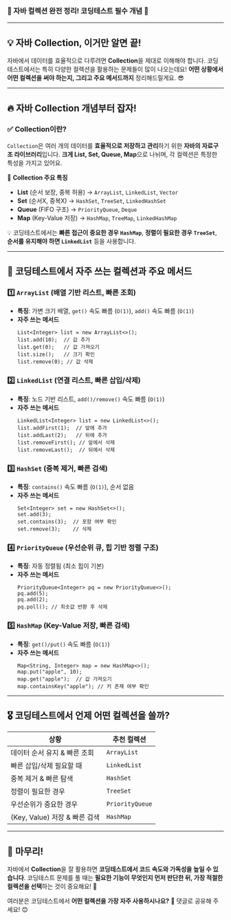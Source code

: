 <h3 id="📌-자바-컬렉션-완전-정리-코딩테스트-필수-개념-🚀">📌 자바 컬렉션 완전 정리! 코딩테스트 필수 개념 🚀</h3>
<hr />
<h2 id="💡-자바-collection-이거만-알면-끝">💡 자바 Collection, 이거만 알면 끝!</h2>
<p>자바에서 데이터를 효율적으로 다루려면 <strong>Collection</strong>을 제대로 이해해야 합니다. 코딩테스트에서는 특히 다양한 컬렉션을 활용하는 문제들이 많이 나오는데요! <strong>어떤 상황에서 어떤 컬렉션을 써야 하는지, 그리고 주요 메서드까지</strong> 정리해드릴게요. 😎</p>
<hr />
<h2 id="🔥-자바-collection-개념부터-잡자">🔥 자바 Collection 개념부터 잡자!</h2>
<h3 id="✅-collection이란">✅ Collection이란?</h3>
<p><code>Collection</code>은 여러 개의 데이터를 <strong>효율적으로 저장하고 관리</strong>하기 위한 <strong>자바의 자료구조 라이브러리</strong>입니다. <strong>크게 List, Set, Queue, Map</strong>으로 나뉘며, 각 컬렉션은 특정한 특성을 가지고 있어요.</p>
<p>📌 <strong>Collection 주요 특징</strong></p>
<ul>
<li><strong>List</strong> (순서 보장, 중복 허용) → <code>ArrayList</code>, <code>LinkedList</code>, <code>Vector</code></li>
<li><strong>Set</strong> (순서X, 중복X) → <code>HashSet</code>, <code>TreeSet</code>, <code>LinkedHashSet</code></li>
<li><strong>Queue</strong> (FIFO 구조) → <code>PriorityQueue</code>, <code>Deque</code></li>
<li><strong>Map</strong> (Key-Value 저장) → <code>HashMap</code>, <code>TreeMap</code>, <code>LinkedHashMap</code></li>
</ul>
<p>💡 코딩테스트에서는 <strong>빠른 접근이 중요한 경우 <code>HashMap</code></strong>, <strong>정렬이 필요한 경우 <code>TreeSet</code></strong>, <strong>순서를 유지해야 하면 <code>LinkedList</code></strong> 등을 사용합니다.</p>
<hr />
<h2 id="🎯-코딩테스트에서-자주-쓰는-컬렉션과-주요-메서드">🎯 코딩테스트에서 자주 쓰는 컬렉션과 주요 메서드</h2>
<h3 id="1️⃣-arraylist-배열-기반-리스트-빠른-조회">1️⃣ <code>ArrayList</code> (배열 기반 리스트, <strong>빠른 조회</strong>)</h3>
<ul>
<li><strong>특징</strong>: 가변 크기 배열, <code>get()</code> 속도 빠름 (<code>O(1)</code>), <code>add()</code> 속도 빠름 (<code>O(1)</code>)</li>
<li><strong>자주 쓰는 메서드</strong><pre><code class="language-java">List&lt;Integer&gt; list = new ArrayList&lt;&gt;();
list.add(10);  // 값 추가
list.get(0);   // 값 가져오기
list.size();   // 크기 확인
list.remove(0); // 값 삭제</code></pre>
</li>
</ul>
<h3 id="2️⃣-linkedlist-연결-리스트-빠른-삽입삭제">2️⃣ <code>LinkedList</code> (연결 리스트, <strong>빠른 삽입/삭제</strong>)</h3>
<ul>
<li><strong>특징</strong>: 노드 기반 리스트, <code>add()/remove()</code> 속도 빠름 (<code>O(1)</code>)</li>
<li><strong>자주 쓰는 메서드</strong><pre><code class="language-java">LinkedList&lt;Integer&gt; list = new LinkedList&lt;&gt;();
list.addFirst(1);  // 앞에 추가
list.addLast(2);   // 뒤에 추가
list.removeFirst(); // 앞에서 삭제
list.removeLast();  // 뒤에서 삭제</code></pre>
</li>
</ul>
<h3 id="3️⃣-hashset-중복-제거-빠른-검색">3️⃣ <code>HashSet</code> (중복 제거, <strong>빠른 검색</strong>)</h3>
<ul>
<li><strong>특징</strong>: <code>contains()</code> 속도 빠름 (<code>O(1)</code>), 순서 없음</li>
<li><strong>자주 쓰는 메서드</strong><pre><code class="language-java">Set&lt;Integer&gt; set = new HashSet&lt;&gt;();
set.add(3);
set.contains(3);  // 포함 여부 확인
set.remove(3);    // 삭제</code></pre>
</li>
</ul>
<h3 id="4️⃣-priorityqueue-우선순위-큐-힙-기반-정렬-구조">4️⃣ <code>PriorityQueue</code> (우선순위 큐, <strong>힙 기반 정렬 구조</strong>)</h3>
<ul>
<li><strong>특징</strong>: 자동 정렬됨 (최소 힙이 기본)</li>
<li><strong>자주 쓰는 메서드</strong><pre><code class="language-java">PriorityQueue&lt;Integer&gt; pq = new PriorityQueue&lt;&gt;();
pq.add(5);
pq.add(2);
pq.poll(); // 최솟값 반환 후 삭제</code></pre>
</li>
</ul>
<h3 id="5️⃣-hashmap-key-value-저장-빠른-검색">5️⃣ <code>HashMap</code> (Key-Value 저장, <strong>빠른 검색</strong>)</h3>
<ul>
<li><strong>특징</strong>: <code>get()/put()</code> 속도 빠름 (<code>O(1)</code>)</li>
<li><strong>자주 쓰는 메서드</strong><pre><code class="language-java">Map&lt;String, Integer&gt; map = new HashMap&lt;&gt;();
map.put(&quot;apple&quot;, 10);
map.get(&quot;apple&quot;);  // 값 가져오기
map.containsKey(&quot;apple&quot;); // 키 존재 여부 확인</code></pre>
</li>
</ul>
<hr />
<h2 id="🎖️-코딩테스트에서-언제-어떤-컬렉션을-쓸까">🎖️ 코딩테스트에서 언제 어떤 컬렉션을 쓸까?</h2>
<table>
<thead>
<tr>
<th><strong>상황</strong></th>
<th><strong>추천 컬렉션</strong></th>
</tr>
</thead>
<tbody><tr>
<td>데이터 순서 유지 &amp; 빠른 조회</td>
<td><code>ArrayList</code></td>
</tr>
<tr>
<td>빠른 삽입/삭제 필요할 때</td>
<td><code>LinkedList</code></td>
</tr>
<tr>
<td>중복 제거 &amp; 빠른 탐색</td>
<td><code>HashSet</code></td>
</tr>
<tr>
<td>정렬이 필요한 경우</td>
<td><code>TreeSet</code></td>
</tr>
<tr>
<td>우선순위가 중요한 경우</td>
<td><code>PriorityQueue</code></td>
</tr>
<tr>
<td>(Key, Value) 저장 &amp; 빠른 검색</td>
<td><code>HashMap</code></td>
</tr>
</tbody></table>
<hr />
<h2 id="💬-마무리">💬 마무리!</h2>
<p>자바에서 <strong>Collection</strong>을 잘 활용하면 <strong>코딩테스트에서 코드 속도와 가독성을 높일 수 있습니다</strong>. 코딩테스트 문제를 풀 때는 <strong>필요한 기능이 무엇인지 먼저 판단한 뒤, 가장 적절한 컬렉션을 선택</strong>하는 것이 중요해요! 🚀</p>
<p>여러분은 코딩테스트에서 <strong>어떤 컬렉션을 가장 자주 사용하시나요?</strong> 🤔 댓글로 공유해 주세요! 😊</p>